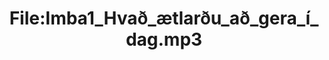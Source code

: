 ---
title: File:Imba1_Hvað_ætlarðu_að_gera_í_dag.mp3
recording of: Hvað ætlarðu að gera í dag?
reading speed: slow
speaker: Imba
license: CC0
---